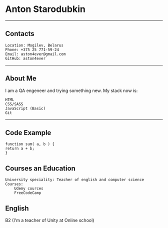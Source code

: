 # Anton Starodubkin
___
## Contacts

    Location: Mogilev, Belarus
    Phone: +375 25 771-59-24
    Email: aston4ever@gmail.com
    GitHub: aston4ever
___
## About Me

I am a QA engeneer and trying something new. My stack now is:

    HTML
    CSS/SASS
    JavaScript (Basic)
    Git
___
## Code Example
```
function sum( a, b ) {
return a + b;
}
```
## Courses an Education

    University speciality: Teacher of english and computer science
    Courses:
        Udemy cources
        FreeCodeCamp

## English

B2 (I'm a teacher of Unity at Online school)